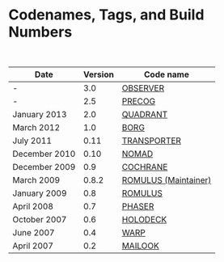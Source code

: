 # Codenames, Tags, and Build Numbers #

<br/>

Date          | Version | Code name
------------- | ------- | ---------
 -	      |   3.0   | [OBSERVER](/developers/roadmap.html)
 -            |   2.5   | [PRECOG](/developers/roadmap.html)
January 2013  |   2.0   | [QUADRANT](/developers/relnotes/2.0-quadrant.html)
March 2012    |   1.0   | [BORG](/developers/relnotes/1.0-borg.html)
July 2011     |   0.11  | [TRANSPORTER](/developers/relnotes/0.11-transporter.html)
December 2010 |   0.10  | [NOMAD](/developers/relnotes/0.10-nomad.html)
December 2009 |   0.9   | [COCHRANE](/developers/relnotes/0.9-cochrane.html)
March 2009    |   0.8.2 | [ROMULUS (Maintainer)](/developers/relnotes/0.8.2-romulus.html)
January 2009  |   0.8   | [ROMULUS](/developers/relnotes/0.8-romulus.html)
April 2008    |   0.7   | [PHASER](/developers/relnotes/0.7-phaser.html)
October 2007  |   0.6   | [HOLODECK](/developers/relnotes/0.6-holodeck.html)
June 2007     |   0.4   | [WARP](/developers/relnotes/0.4-warp.html)
April 2007    |   0.2   | [MAILOOK](/developers/relnotes/0.2-mailook.html)
